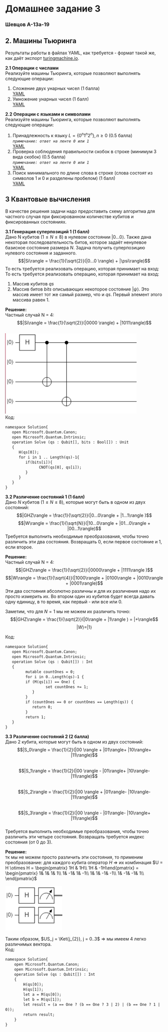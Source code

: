 # Домашнее задание 3

### Шевцов А-13а-19

## **2. Машины Тьюринга**  
Результаты работы в файлах YAML, как требуется - формат такой же, как даёт экспорт [turingmachine.io](https://turingmachine.io/).

**2.1 Операции с числами**  
Реализуйте машины Тьюринга, которые позволяют выполнять следующие операции:  
1. Сложение двух унарных чисел (1 балла)  
   [YAML](./1_1.yaml)  
2. Умножение унарных чисел (1 балл)  
   [YAML](./1_2.yaml)  

**2.2 Операции с языками и символами**  
Реализуйте машины Тьюринга, которые позволяют выполнять следующие операции:  
1. Принадлежность к языку $L = \{0^n1^n2^n\}, n \ge 0$ (0.5 балла)  
   *`примечание: ответ на ленте 0 или 1`*  
   [YAML](./2_1.yaml)  
2. Проверка соблюдения правильности скобок в строке (минимум 3 вида скобок) (0.5 балла)  
   *`примечание: ответ на ленте 0 или 1`*  
   [YAML](./2_2.yaml)  
3. Поиск минимального по длине слова в строке (слова состоят из символов 1 и 0 и разделены
пробелом) (1 балл)  
   [YAML](./2_3.yaml)  

## **3 Квантовые вычисления**

В качестве решения задачи надо предоставить схему алгоритма для частного случая при фиксированном количестве кубитов и фиксированных состояниях.

**3.1 Генерация суперпозиций 1 (1 балл)**  
Дано N кубитов $(1 \le N \le 8)$ в нулевом состоянии $|0...0 \rangle$. Также дана некоторая последовательность битов, которое задаёт ненулевое базисное состояние размера $N$. Задача получить
суперпозицию нулевого состояния и заданного.
$$|Si\rangle = \frac{1}{\sqrt{2}}(|0...0 \rangle) + |\psi\rangle)$$
То есть требуется реализовать операцию, которая принимает на вход:
То есть требуется реализовать операцию, которая принимает на вход:
1. Массив кубитов $qs$
2. Массив битов $bits$ описывающих некоторое состояние $|\psi\rangle$. Это массив имеет тот же самый
размер, что и $qs$. Первый элемент этого массива равен 1.  

**Решение:**  
Частный случай N = 4:  
$$|Si\rangle = \frac{1}{\sqrt{2}}(|0000 \rangle) + |1011\rangle)$$  
![YAML](./3_data/3_1.png)  
Код:
```
namespace Solution{
   open Microsoft.Quantum.Canon;
   open Microsoft.Quantum.Intrinsic;
   operation Solve (qs : Qubit[], bits : Bool[]) : Unit
   {
      H(qs[0]);
      for i in 1 .. Length(qs)-1{
         if(bits[i]){
               CNOT(qs[0], qs[i]);
         }
      }
   }
}
```
**3.2 Различение состояний 1 (1 балл)**  
Дано $N$ кубитов $(1 \le N \le 8)$, которые могут быть в одном из двух состояний:  
$$|GHZ\rangle = \frac{1}{\sqrt{2}}(|0...0\rangle + |1...1\rangle )$$
$$|W\rangle = \frac{1}{\sqrt{N}}(|10...0\rangle + |01...0\rangle + |00...1\rangle)$$
Требуется выполнить необходимые преобразования, чтобы точно различить эти два состояния. Возвращать 0, если первое состояние и 1, если второе.  

**Решение:**  
Частный случай N = 4:  
$$|GHZ\rangle = \frac{1}{\sqrt{2}}(|0000\rangle + |1111\rangle )$$
$$|W\rangle = \frac{1}{\sqrt{4}}(|1000\rangle + |0100\rangle + |0010\rangle + |0001\rangle)$$
Эти два состояния абсолютно различны и для их различения надо их просто измерить их. Во втором один из кубитов будет всегда давать одну единицу, в то время, как первый - или все или 0.

Заметим, что для $N = 1$ мы не можем их различить точно:  
$$|GHZ\rangle = \frac{1}{\sqrt{2}}(|0\rangle + |1\rangle ) = |+\rangle$$
$$|W\rangle = |1\rangle$$

Код:
```
namespace Solution{
   open Microsoft.Quantum.Canon;
   open Microsoft.Quantum.Intrinsic;
   operation Solve (qs : Qubit[]) : Int
   {
         mutable countOnes = 0;
         for i in 0..Length(qs)-1 {
         if (M(qs[i]) == One) {
                  set countOnes += 1;
            }
         }
         if (countOnes == 0 or countOnes == Length(qs)) {
            return 0;
         }
         return 1; 
   }
}
```

**3.3 Различение состояний 2 (2 балла)**  
Дано 2 кубита, которые могут быть в одном из двух состояний:  
$$|S_0\rangle = \frac{1}{2}(|00 \rangle + |01\rangle+ |10\rangle+ |11\rangle)$$  
$$|S_1\rangle = \frac{1}{2}(|00 \rangle - |01\rangle+ |10\rangle- |11\rangle)$$  
$$|S_2\rangle = \frac{1}{2}(|00 \rangle + |01\rangle- |10\rangle- |11\rangle)$$  
$$|S_3\rangle = \frac{1}{2}(|00 \rangle - |01\rangle- |10\rangle+ |11\rangle)$$  
Требуется выполнить необходимые преобразования, чтобы точно различить эти четыре состояния. Возвращать требуется индекс состояния (от 0 до 3).  

**Решение:**  
тк мы не можем просто различить эти состояния, то применим преобразование:
для каждого кубита оператор $H$ => их комбинация $U = H \otimes H = \begin{pmatrix} 1H & 1H\\ 1H & -1H\end{pmatrix} =  \begin{pmatrix} 1& 1& 1& 1\\ 1& -1& 1& -1\\ 1& 1& -1& -1\\ 1& -1& -1& 1\\ \end{pmatrix}$  
  
![YAML](./3_data/3_3.png)  
  
Таким образом, $US_j = \Ket{j_{2}}, j = 0..3$ => мы имеем 4 легко различимых вектора.  
Код:
```
namespace Solution{
    open Microsoft.Quantum.Canon;
    open Microsoft.Quantum.Intrinsic;
    operation Solve (qs : Qubit[]) : Int
    {
        H(qs[0]);
        H(qs[1]);
        let a = M(qs[0]);
        let b = M(qs[1]);
        let result = (a == One ? (b == One ? 3 | 2) | (b == One ? 1 | 0));
        return result;
    }
}
```
